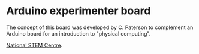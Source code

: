 Arduino experimenter board
==========================

The concept of this board was developed by C. Paterson to complement an Arduino board for an introduction to "physical computing".

[National STEM Centre](http://www.nationalstemcentre.org.uk "National STEM Centre website").